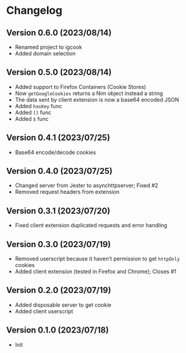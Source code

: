 # Changelog

## Version 0.6.0 (2023/08/14)

- Renamed project to igcook
- Added domain selection

## Version 0.5.0 (2023/08/14)

- Added support to Firefox Containers (Cookie Stores)
- Now `getGoogleCookies` returns a Nim object instead a string
- The data sent by client extension is now a base64 encoded JSON
- Added `hasKey` func
- Added `[]` func
- Added `$` func

## Version 0.4.1 (2023/07/25)

- Base64 encode/decode cookies

## Version 0.4.0 (2023/07/25)

- Changed server from Jester to asynchttpserver; Fixed #2
- Removed request headers from extension

## Version 0.3.1 (2023/07/20)

- Fixed client extension duplicated requests and error handling
  
## Version 0.3.0 (2023/07/19)

- Removed userscript because it haven't permission to get `httpOnly` cookies
- Added client extension (tested in Firefox and Chrome); Closes #1

## Version 0.2.0 (2023/07/19)

- Added disposable server to get cookie
- Added client userscript

## Version 0.1.0 (2023/07/18)

- Init
